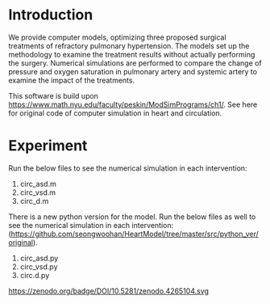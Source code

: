# Introduction

We provide computer models, optimizing three proposed surgical treatments of refractory pulmonary hypertension. 
The models set up the methodology to examine the treatment results without actually performing the surgery. 
Numerical simulations are performed to compare the change of pressure and oxygen saturation in pulmonary artery and systemic artery to examine the impact of the treatments.

This software is build upon https://www.math.nyu.edu/faculty/peskin/ModSimPrograms/ch1/. 
See here for original code of computer simulation in heart and circulation.


# Experiment

Run the below files to see the numerical simulation in each intervention:

1. circ_asd.m 
2. circ_vsd.m 
3. circ_d.m 

There is a new python version for the model. Run the below files as well to see the numerical simulation in each intervention:
(https://github.com/seongwoohan/HeartModel/tree/master/src/python_ver/original). 
1. circ_asd.py
2. circ_vsd.py
3. circ.d.py

https://zenodo.org/badge/DOI/10.5281/zenodo.4265104.svg
